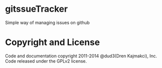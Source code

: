 gitssueTracker
==============
Simple way of managing issues on github

Copyright and License
=====================
Code and documentation copyright 2011-2014 @dud3(Dren Kajmakci), Inc. Code released under the GPLv2 license. 
